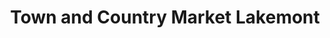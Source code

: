 ---
title: "Town and Country Market Lakemont"
url: /bellevue/town-and-country-market-lakemont/
shop: Supermarkt
---